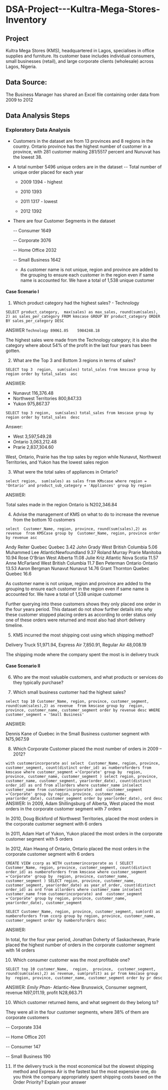 # DSA-Project---Kultra-Mega-Stores-Inventory

## Project

Kultra Mega Stores (KMS), headquartered in Lagos, specialises in office supplies and 
furniture. Its customer base includes individual consumers, small businesses (retail), and 
large corporate clients (wholesale) across Lagos, Nigeria. 

## Data Source:

The Business Manager has shared an Excel file containing order data from 2009 to 
2012

## Data Analysis Steps
### Exploratory Data Analysis
- Customers in the dataset are from 13 provinces and 8 regions in the country. Ontario province has the highest number of customer in a province, with 281 customer making 281/5517 percent and Nunuvat has the lowest 38.
  
- A total number 5496 unique orders are in the dataset
-- Total number of unique order placed for each year
  
  - 2009	1394 - highest
    
  - 2010	1393
    
  - 2011	1317 - lowest
    
  - 2012	1392
  
- There are four Customer Segments in the dataset

	--  Consumer	1649

	--  Corporate	3076

	--  Home Office	2032

	--  Small Business	1642

  - As customer name is not unique, region and province are added to the grouping to ensure each customer in the region even if same name is accounted for.
    We have a total of 1,538 unique customer




#### Case Scenario I 
1. Which product category had the highest sales? - Technology

`SELECT product_category, 
	  max(sales) as max_sales,
	  round(sum(sales), 2) as sales_per_category
FROM kmscase
GROUP BY product_category
ORDER BY sales_per_category DESC`

ANSWER
`Technology	89061.05	5984248.18`

The highest sales were made from the Technology category; it is also the category where about 54% of the profit in the last four years has been gotten.

2. What are the Top 3 and Bottom 3 regions in terms of sales? 

`SELECT top 3 
  region, 
	sum(sales) total_sales
from kmscase
group by region
order by total_sales  asc`

ANSWER: 
- Nunavut	116,376.48
- Northwest Territories	800,847.33
- Yukon	975,867.37


`SELECT top 3
region, 
	sum(sales) total_sales
from kmscase
group by region
order by total_sales  desc`

Answer: 
 -   West	3,597,549.28
 -  Ontario 3,063,212.48
 -  Prarie	2,837,304.60

West, Ontario, Prairie has the top sales by region while Nunavut, Northwest Territories, and Yukon has the lowest sales region


3. What were the total sales of appliances in Ontario? 

`select region, 
	sum(sales) as sales
from KMscase
where region = 'Ontario'
and product_sub_category = 'Appliances'
group by region`

ANSWER: 

Total sales made in the region Ontario is N202,346.84 


4. Advise the management of KMS on what to do to increase the revenue from the bottom 10 customers

`select 
Customer_Name, region, province,
	round(sum(sales),2) as revenue 
from KMSCase
group by  Customer_Name, region, province
order by revenue asc`
 

Andy Reiter	Quebec	Quebec	3.42
John Grady	West	British Columbia	5.06
Muhammed Lee AtlanticNewfoundland	9.37
Roland Murray	Prarie	Manitoba	10.94
Rose O'Brian	West	Alberta	11.08
Julie Kriz	Atlantic	Nova Scotia	11.57
Anne McFarland	West	British Columbia	11.7
Ben Peterman	Ontario	Ontario	13.53
Aaron Bergman	Nunavut	Nunavut	14.76
Grant Thornton	Quebec	Quebec	16.6

As customer name is not unique, region and province are added to the grouping to ensure each customer in the region even if same name is accounted for.
We have a total of 1,538 unique customer

Further querying into these customers shows they only placed one order in the four years period.
This dataset do not show further details into why these customer stopped placing orders as according to order status only one of these orders were returned and most also had short delivery timeline.


5. KMS incurred the most shipping cost using which shipping method?

Delivery Truck	51,971.94,
Express Air	7,850.91,
Regular Air	48,008.19

The shipping mode where the company spent the most is in delivery truck


#### Case Scenario II 
6. Who are the most valuable customers, and what products or services do they typically 
purchase?




6. Which small business customer had the highest sales?
   
`select top 10
Customer_Name, region, province, customer_segment,
	round(sum(sales),2) as revenue 
from kmscase
group by  region, province, customer_name, customer_segment
order by revenue desc
WHERE customer_segment = 'Small Business'`

  ANSWER:
  
  Dennis Kane of Quebec	in the Small Business customer segment with N75,967.59 
  
  
8. Which Corporate Customer placed the most number of orders in 2009 – 2012?
   
`with customerincorporate as(
select 
Customer_Name, region, province, customer_segment,
	count(distinct order_id) as numberoforders
from kmscase
where customer_segment ='Corporate'
group by  region, province, customer_name, customer_segment
)
select region, province, customer_name, customer_segment, year(order_date), count(distinct order_id) as ord
from allorders
where customer_name in(select customer_name
			from customerincorporate)
	and  customer_segment ='Corporate'
group by region, province, customer_name, year(order_date), customer_segment
order by year(order_date), ord desc
`
ANSWER:
In 2009, Adam Shillingsburg of Alberta, West placed the most orders in the corporate customer segment with 7 orders

In 2010, Doug Bickford of Northwest Territories, placed the most orders in the corporate customer segment with 6 orders

In 2011, Adam Hart of Yukon, Yukon placed the most orders in the corporate customer segment with 5 orders

In 2012, Alan Hwang of Ontario, Ontario placed the most orders in the corporate customer segment with 6 orders




`CREATE VIEW ccorp as
WITH customerincorporate as
(
SELECT 
Customer_Name, region, province, customer_segment,
	count(distinct order_id) as numberoforders
from kmscase
where customer_segment ='Corporate'
group by  region, province, customer_name, customer_segment
)
SELECT region, province, customer_name, customer_segment, year(order_date) as year_of_order, count(distinct order_id) as ord
from allorders
where customer_name in(select customer_name
			from customerincorporate)
	and  customer_segment ='Corporate'
group by region, province, customer_name, year(order_date), customer_segment
`

`SELECT Customer_Name, region, province, customer_segment,
	sum(ord) as numberoforders
from ccorp
group by region, province, customer_name, customer_segment
order by numberoforders desc`

ANSWER:

In total, for the four year period, Jonathan Doherty of Saskachewan, Prarie placed the highest number of orders in the corporate customer segment with 14 orders

   
10. Which consumer customer was the most profitable one?

`SELECT top 10
	customer_Name, 
	region, 
	province, 
	customer_segment,
	round(sum(sales),2) as revenue, sum(profit) as pr
from kmscase
group by  region, province, customer_name, customer_segment
order by pr desc`

ANSWER:
*Emily Phan*- Atlantic-New Brunswick, Consumer segment, revenue N97,011.19, profit N28,663.71


10. Which customer returned items, and what segment do they belong to?

They were all in the four customer segments, where 38% of them are corporate customers 

-- Corporate	334

-- Home Office	201

-- Consumer	147

-- Small Business 190
    
    
11. If the delivery truck is the most economical but the slowest shipping method and 
Express Air is the fastest but the most expensive one, do you think the company 
appropriately spent shipping costs based on the Order Priority? Explain your answer 
